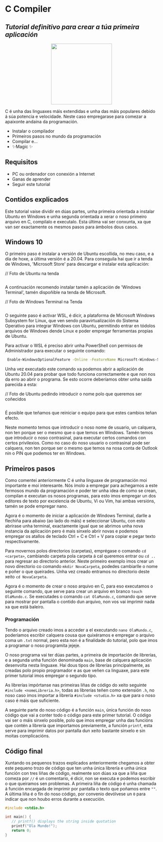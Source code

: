 # C Compiler
## _Tutorial definitivo para crear a túa primeira aplicación_

<p align="center"> <img width="200" height="200" src="https://avatars.githubusercontent.com/u/87182741?v=4"> </p>

C é unha das linguaxes máis extendidas e unha das máis populares debido á súa 
potencia e velocidade. Neste caso empregarase para comezar a apaixonte andaina 
da programación.

- Instalar o compilador
- Primeiros pasos no mundo da programación
- Compilar e...
- ✨Magic ✨

## Requisitos

- PC ou ordenador con conexión a Internet
- Ganas de aprender
- Seguir este tutorial

## Contidos explicados

Este tutorial vaise dividir en dúas partes, unha primeira orientada a instalar Ubuntu en 
Windows e unha segunda orientada a xerar o noso primeiro arquivo en C, compilalo e executalo.
Esta última vai ser conxunta, xa que van ser exactamente os mesmos pasos para ámbolos dous casos.

## Windows 10

O primeiro paso é instalar a versión de Ubuntu escollida, no meu caso, e a día de hoxe, a última versión é a 
20.04. Para conseguila hai que ir a tenda de Windows, 'Microsoft Store' para descargar e instalar esta aplicación:

// Foto de Ubuntu na tenda
<p align="center"> <img src=""> </p>

A continuación recomendo instalar tamén a aplicación de 'Windows Terminal', tamén dispoñible na tenda de 
Microsoft.

// Foto de Windows Terminal na Tenda
<p align="center"> <img src=""> </p>

O seguinte paso é activar WSL, é dicir, a plataforma de Microsoft Windows Subsystem for Linux, que ven sendo
paravirtualización do Sistema Operativo para integrar Windows con Ubuntu, permitindo entrar en tódolos arquivos
de Windows dende Linux e poder empregar ferramentas propias de Ubuntu.

Para activar o WSL é preciso abrir unha PowerShell con permisos de Administrador para executar o seguinte 
comando:

```sh
 Enable-WindowsOptionalFeature -Online -FeatureName Microsoft-Windows-Subsystem-Linux
```

Unha vez executado este comando xa podemos abrir a aplicación de Ubuntu 20.04 para probar que todo funciona
correctamente e que non nos da erro ao abrir o programa. Se esto ocorre deberíamos obter unha saída parecida a esta:

// Foto de Ubuntu pedindo introducir o nome polo que queremos ser coñecidos
<p align="center"> <img src=""> </p>

É posible que teñamos que reiniciar o equipo para que estes cambios teñan efecto.

Neste momento temos que introducir o noso nome de usuario, un calquera, non ten porque ser o mesmo que o que temos
en Windows. Tamén temos que introducir o noso contrasinal, para executar certos comandos con certos privilexios. 
Como no caso do noso usuario o contrasinal pode ser calquera, non ten porque ser o mesmo que temos na nosa conta
de Outlook nin o PIN que podemos ter en Windows.

## Primeiros pasos 

Como comentei anteriormente C é unha linguaxe de programación moi importante e moi interesante. Nós ímolo a empregar
para achegarnos a este fermosos mundo da programación e poder ter unha idea de como se crean, compilan e executan 
os nosos programas, para esto imos empregar un dos editores de texto por excelencia de Ubuntu, Vi ou Vim, hai 
ambas versións, tamén se pode empregar nano.

Agora é o momento de iniciar a aplicación de Windows Terminal, darlle a flechiña para abaixo (ao lado do máis) e 
seleccionar Ubuntu, con esto abrirase unha terminal, exactamente igual que se abrimos unha nova instancia da aplicación
pero é mais sinxelo abrir novas e podemos empregar os atallos de teclado Ctrl + C e Ctrl + V para copiar e pegar
texto respectivamente.

Para movernos polos directorios (carpetas), emprégase o comando ```cd <carpeta>```, cambiando carpeta pola carpeta á
cal queremos entrar ou ```cd ..``` para regresar ao directorio anterior. Neste primeiro exemplo imos crear un novo
directorio co comando ```mkdir NovaCarpeta```, podedes cambiarlle o nome e poñer o que queirades. Unha vez creado
entramos no directorio deste xeito ```cd NovaCarpeta```.

Agora é o momento de crear o noso arquivo en C, para eso executamos o seguinte comando, que serve para crear un arquivo
en branco ```touch OlaMundo.c```. Se executades o comando ```cat OlaMundo.c```, comando que serve para mostrar por pantalla
o contido dun arquivo, non vos vai imprimir nada xa que está baleiro.

### Programación

Tendo o arquivo creado imos a acceder a el executando ```nano OlaMundo.c```, poderíamos escribir calquera cousa que quixéramos
e empregar o arquivo coma un ```.txt``` normal, pero esta non é a finalidade do tutorial, polo que imos a programar
o noso programita jejeje.

O noso programa vai ter dúas partes, a primeira de importación de librerías, e a segunda unha función denominada ```main```,
base de calquera aplicación desenvolta nesta linguaxe. Hai dous tipos de librerías principalmente, as creadas polo propio
programador e as que veñen ca linguaxe, para este primer tutorial imos empregar o segundo tipo.

As librerías impórtanse nas primeiras liñas de código do xeito seguinte ```#include <nomeLibreria.h>```, todas as librerías
teñen como extensión ```.h```, no noso caso imos importar a librería ```#include <studio.h>``` xa que para o noso caso é
máis que suficiente.

A seguinte parte do noso código é a función ```main```, única función do noso código que vai a conter todo o código para 
este primer tutorial. O código vai ser o máis sinxelo posible, polo que imos empregar unha das funcións que contén a 
librería que importamos previamente, a función ```printf```, esta serve para imprimir datos por pantalla dun xeito
bastante sinxelo e sin moitas complicacións.

## Código final

Xuntando os pequenos trazos explicados anteriormente chegamos a obter este pequeno trozo de código que ten unha única 
librería e unha única función con tres liñas de código, realmente son dúas xa que a liña que comeza por ```//``` é un
comentario, é dicir, non se executa e podemos escribir o que queiramos sen problemas. A primeira liña de código é unha
chamada á función encargada de imprimir por pantalla o texto que poñamos entre ```""```. A última liña é o fin do noso 
código, por convenio devólvese un ```0``` para indicar que non houbo erros durante a execución.

```c
#include <stdio.h>

int main() {
   // printf() displays the string inside quotation
   printf("Ola Mundo!");
   return 0;
}
```
